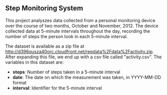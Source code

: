 ## Step Monitoring System

This project analyszes data collected from a personal monitoring device over the course of two months, October and November, 2012. The device collected data at 5-minute intervals throughout the day, recording the number of steps the person took in each 5-minute interval.

The dataset is available as a zip file at http://d396qusza40orc.cloudfront.net/repdata%2Fdata%2Factivity.zip. After expanding this file, we end up with a csv file called "activity.csv". The variables in this dataset are:

* __steps__: Number of steps taken in a 5-minute interval
* __date__: The date on which the measurement was taken, in YYYY-MM-DD format
* __interval__: Identifier for the 5-minute interval

